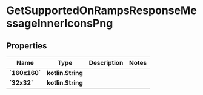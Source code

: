 
# GetSupportedOnRampsResponseMessageInnerIconsPng

## Properties
Name | Type | Description | Notes
------------ | ------------- | ------------- | -------------
**&#x60;160x160&#x60;** | **kotlin.String** |  | 
**&#x60;32x32&#x60;** | **kotlin.String** |  | 



